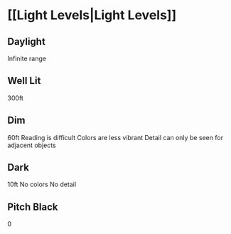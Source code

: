 # [[Light Levels|Light Levels]]
## Daylight
Infinite range
## Well Lit
300ft
## Dim
60ft
Reading is difficult
Colors are  less vibrant
Detail can only be seen for adjacent objects
## Dark
10ft
No colors
No detail
## Pitch Black
0